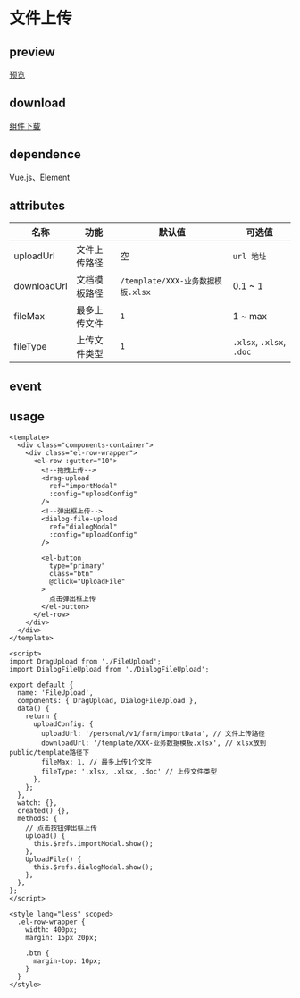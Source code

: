 # 文件上传

## preview
[预览](./index.html#/components/FileUpload/FileUploadDemo)

## download
[组件下载](./components/FileUpload.zip)

## dependence
Vue.js、Element

## attributes
名称 | 功能 | 默认值 | 可选值
--- | --- | --- | ---
uploadUrl | 文件上传路径 | 空 | `url 地址`
downloadUrl | 文档模板路径 | `/template/XXX-业务数据模板.xlsx` | 0.1 ~ 1
fileMax | 最多上传文件 | `1` | 1 ~ max
fileType | 上传文件类型 | `1` | `.xlsx`, `.xlsx`, `.doc`

## event

## usage

```vue
<template>
  <div class="components-container">
    <div class="el-row-wrapper">
      <el-row :gutter="10">
        <!--拖拽上传-->
        <drag-upload
          ref="importModal"
          :config="uploadConfig"
        />
        <!--弹出框上传-->
        <dialog-file-upload
          ref="dialogModal"
          :config="uploadConfig"
        />
        
        <el-button
          type="primary"
          class="btn"
          @click="UploadFile"
        >
          点击弹出框上传
        </el-button>
      </el-row>
    </div>
  </div>
</template>

<script>
import DragUpload from './FileUpload';
import DialogFileUpload from './DialogFileUpload';

export default {
  name: 'FileUpload',
  components: { DragUpload, DialogFileUpload },
  data() {
    return {
      uploadConfig: {
        uploadUrl: '/personal/v1/farm/importData', // 文件上传路径
        downloadUrl: '/template/XXX-业务数据模板.xlsx', // xlsx放到public/template路径下
        fileMax: 1, // 最多上传1个文件
        fileType: '.xlsx, .xlsx, .doc' // 上传文件类型
      },
    };
  },
  watch: {},
  created() {},
  methods: {
    // 点击按钮弹出框上传
    upload() {
      this.$refs.importModal.show();
    },
    UploadFile() {
      this.$refs.dialogModal.show();
    },
  },
};
</script>

<style lang="less" scoped>
  .el-row-wrapper {
    width: 400px;
    margin: 15px 20px;

    .btn {
      margin-top: 10px;
    }
  }
</style>
```

